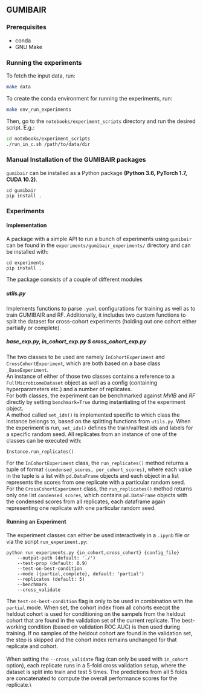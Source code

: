 ## GUMIBAIR

### Prerequisites
- conda
- GNU Make

### Running the experiments
To fetch the input data, run:
```bash
make data
```

To create the conda environment for running the experiments, run:
```bash
make env_run_experiments
```

Then, go to the `notebooks/experiment_scripts` directory and run the desired script.
E.g.:
```bash
cd notebooks/experiment_scripts
./run_in_c.sh /path/to/data/dir
```

### Manual Installation of the GUMIBAIR packages
```gumibair``` can be installed as a Python package **(Python 3.6, PyTorch 1.7, CUDA 10.2)**.
```
cd gumibair
pip install .
```

### Experiments
#### Implementation
A package with a simple API to run a bunch of experiments using `gumibair` can be found in the `experiments/gumibair_experiments/` directory and can be installed with:
```
cd experiments
pip install .
```

The package consists of a couple of different modules
##### utils.py
Implements functions to parse `.yaml` configurations for training as well as to train GUMIBAIR and RF. Additionally, it includes two custom functions to split the dataset for cross-cohort experiments (holding out one cohort either partially or complete).

##### base_exp.py, in_cohort_exp.py $ cross_cohort_exp.py
The two classes to be used are namely `InCohortExperiment` and `CrossCohortExperiment`, which are both based on a base class `_BaseExperiment`.\
An instance of either of those two classes contains a reference to a `FullMicrobiomeDataset` object as well as a config (containing hyperparameters etc.) and a number of replicates.\
For both classes, the experiment can be benchmarked against *MVIB* and *RF* directly by setting `benchmark=True` during instantiating of the experiment object.\
A method called `set_ids()` is implemented specific to which class the instance belongs to, based on the splitting functions from `utils.py`. When the experiment is run, `set_ids()` defines the train/val/test ids and labels for a specific random seed. All replicates from an instance of one of the classes can be executed with: 
```
Instance.run_replicates()
```
For the `InCohortExperiment` class, the `run_replicates()` method returns a tuple of format `(condensed_scores, per_cohort_scores)`, where each value in the tuple is a list with `pd.DataFrame` objects and each object in a list represents the scores from one replicate with a particular random seed.\
For the `CrossCohortExperiment` class, the `run_replicates()` method returns only one list `condensed_scores`, which contains `pd.DataFrame` objects with the condensed scores from all replicates, each dataframe again representing one replicate with one particular random seed.

#### Running an Experiment
The experiment classes can either be used interactively in a `.ipynb` file or via the script `run_experiment.py`:
```
python run_experiments.py {in_cohort,cross_cohort} {config_file} 
    --output-path (default: './')
    --test-prop (default: 0.9)
    --test-on-best-condition
    --mode ({partial,complete}, default: 'partial')
    --replicates (default: 5)
    --benchmark
    --cross_validate
```
The `test-on-best-condition` flag is only to be used in combination with the `partial` mode. When set, the cohort index from all cohorts execpt the heldout cohort is used for conditioning on the sampels from the heldout cohort that are found in the validation set of the current replicate. The best-working condition (based on validation ROC AUC) is then used during training. If no samples of the heldout cohort are found in the validation set, the step is skipped and the cohort index remains unchanged for that replicate and cohort.\
<br/>
When setting the `--cross_validate` flag (can only be used with `in_cohort` option), each replicate runs in a 5-fold cross validation setup, where the dataset is split into train and test 5 times. The predictions from all 5 folds are concatenated to compute the overall performance scores for the replicate.\
